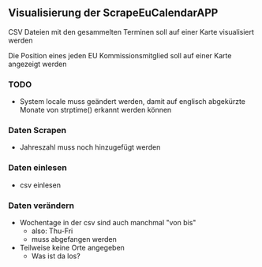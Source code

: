 ## Visualisierung der ScrapeEuCalendarAPP
CSV Dateien mit den gesammelten Terminen soll auf einer Karte visualisiert werden

Die Position eines jeden EU Kommissionsmitglied soll auf einer Karte angezeigt werden

### TODO
  - System locale muss geändert werden, damit auf englisch abgekürzte Monate von strptime()
    erkannt werden können
### Daten Scrapen
- Jahreszahl muss noch hinzugefügt werden

### Daten einlesen
  - csv einlesen
  
### Daten verändern
  - Wochentage in der csv sind auch manchmal "von bis"
    - also: Thu-Fri
    - muss abgefangen werden
  - Teilweise keine Orte angegeben
    - Was ist da los?
    